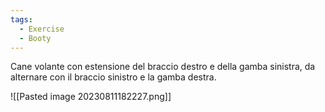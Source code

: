 ```yaml
---
tags:
  - Exercise
  - Booty
---
```



Cane volante con estensione del braccio destro e della gamba sinistra, da alternare con il braccio sinistro e la gamba destra.

![[Pasted image 20230811182227.png]]